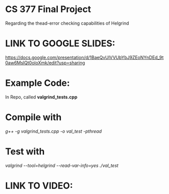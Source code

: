 # CS 377 Final Project
Regarding the thead-error checking capabilities of Helgrind
# LINK TO GOOGLE SLIDES:
https://docs.google.com/presentation/d/1BaeQvUlVVUbYbJ9ZEoNYnDEd_9t0aw6MslQt0oloXmk/edit?usp=sharing
# Example Code: 
In Repo, called **valgrind_tests.cpp**
# Compile with
_g++ -g valgrind_tests.cpp -o val_test -pthread_
# Test with
_valgrind --tool=helgrind --read-var-info=yes ./val_test_
# LINK TO VIDEO:
